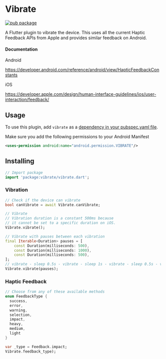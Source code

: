 # Vibrate
[![pub package](https://img.shields.io/pub/v/vibrate.svg)](https://pub.dartlang.org/packages/vibrate)

A Flutter plugin to vibrate the device. 
This uses all the current Haptic Feedback APIs from Apple and provides similar feedback on Android.

#### Documentation
Android

https://developer.android.com/reference/android/view/HapticFeedbackConstants

iOS

https://developer.apple.com/design/human-interface-guidelines/ios/user-interaction/feedback/

## Usage
To use this plugin, add `vibrate` as a [dependency in your pubspec.yaml file](https://flutter.io/platform-plugins/).

Make sure you add the following permissions to your Android Manifest
``` xml
<uses-permission android:name="android.permission.VIBRATE"/>
```
## Installing
``` dart
// Import package
import 'package:vibrate/vibrate.dart';
```

### Vibration
``` dart
// Check if the device can vibrate
bool canVibrate = await Vibrate.canVibrate;

// Vibrate
// Vibration duration is a constant 500ms because
// it cannot be set to a specific duration on iOS.
Vibrate.vibrate();

// Vibrate with pauses between each vibration
final Iterable<Duration> pauses = [
    const Duration(milliseconds: 500),
    const Duration(milliseconds: 1000),
    const Duration(milliseconds: 500),
];
// vibrate - sleep 0.5s - vibrate - sleep 1s - vibrate - sleep 0.5s - vibrate
Vibrate.vibrate(pauses);
```
### Haptic Feedback
``` dart
// Choose from any of these available methods
enum FeedbackType {
  success,
  error,
  warning,
  selection,
  impact,
  heavy,
  medium,
  light
}

var _type = Feedback.impact;
Vibrate.feedback_type);
```

